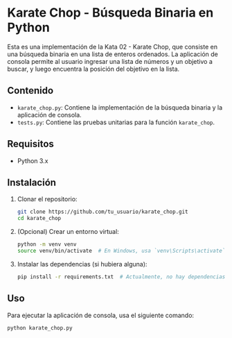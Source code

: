 # Karate Chop - Búsqueda Binaria en Python

Esta es una implementación de la Kata 02 - Karate Chop, que consiste en una búsqueda binaria en una lista de enteros ordenados. La aplicación de consola permite al usuario ingresar una lista de números y un objetivo a buscar, y luego encuentra la posición del objetivo en la lista.

## Contenido

- `karate_chop.py`: Contiene la implementación de la búsqueda binaria y la aplicación de consola.
- `tests.py`: Contiene las pruebas unitarias para la función `karate_chop`.

## Requisitos

- Python 3.x

## Instalación

1. Clonar el repositorio:

    ```sh
    git clone https://github.com/tu_usuario/karate_chop.git
    cd karate_chop
    ```

2. (Opcional) Crear un entorno virtual:

    ```sh
    python -m venv venv
    source venv/bin/activate  # En Windows, usa `venv\Scripts\activate`
    ```

3. Instalar las dependencias (si hubiera alguna):

    ```sh
    pip install -r requirements.txt  # Actualmente, no hay dependencias externas
    ```

## Uso

Para ejecutar la aplicación de consola, usa el siguiente comando:

```sh
python karate_chop.py
